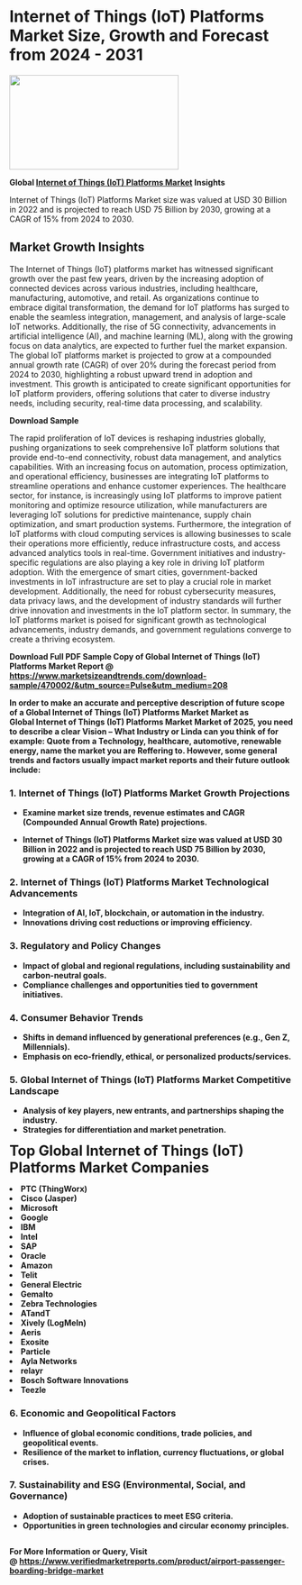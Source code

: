 <H1>Internet of Things (IoT) Platforms Market Size, Growth and Forecast from 2024 - 2031</H1><img class="aligncenter size-medium wp-image-584254" src="https://thirdeyenews.in/wp-content/uploads/2024/09/Global-Market-Research-300x168.jpeg" alt="" width="300" height="168" /><p><strong>Global&nbsp;<a href="https://www.marketsizeandtrends.com/download-sample/470002/&amp;utm_source=Pulse&amp;utm_medium=208">Internet of Things (IoT) Platforms Market</a> Insights</strong></p><p>Internet of Things (IoT) Platforms Market size was valued at USD 30 Billion in 2022 and is projected to reach USD 75 Billion by 2030, growing at a CAGR of 15% from 2024 to 2030.</p><p><h2>Market Growth Insights</h2> <p>The Internet of Things (IoT) platforms market has witnessed significant growth over the past few years, driven by the increasing adoption of connected devices across various industries, including healthcare, manufacturing, automotive, and retail. As organizations continue to embrace digital transformation, the demand for IoT platforms has surged to enable the seamless integration, management, and analysis of large-scale IoT networks. Additionally, the rise of 5G connectivity, advancements in artificial intelligence (AI), and machine learning (ML), along with the growing focus on data analytics, are expected to further fuel the market expansion. The global IoT platforms market is projected to grow at a compounded annual growth rate (CAGR) of over 20% during the forecast period from 2024 to 2030, highlighting a robust upward trend in adoption and investment. This growth is anticipated to create significant opportunities for IoT platform providers, offering solutions that cater to diverse industry needs, including security, real-time data processing, and scalability.</p> <p><strong>Download Sample</strong></p> <p>The rapid proliferation of IoT devices is reshaping industries globally, pushing organizations to seek comprehensive IoT platform solutions that provide end-to-end connectivity, robust data management, and analytics capabilities. With an increasing focus on automation, process optimization, and operational efficiency, businesses are integrating IoT platforms to streamline operations and enhance customer experiences. The healthcare sector, for instance, is increasingly using IoT platforms to improve patient monitoring and optimize resource utilization, while manufacturers are leveraging IoT solutions for predictive maintenance, supply chain optimization, and smart production systems. Furthermore, the integration of IoT platforms with cloud computing services is allowing businesses to scale their operations more efficiently, reduce infrastructure costs, and access advanced analytics tools in real-time. Government initiatives and industry-specific regulations are also playing a key role in driving IoT platform adoption. With the emergence of smart cities, government-backed investments in IoT infrastructure are set to play a crucial role in market development. Additionally, the need for robust cybersecurity measures, data privacy laws, and the development of industry standards will further drive innovation and investments in the IoT platform sector. In summary, the IoT platforms market is poised for significant growth as technological advancements, industry demands, and government regulations converge to create a thriving ecosystem. <p><strong></p><p><span class=""><strong>Download Full PDF Sample Copy of Global Internet of Things (IoT) Platforms Market Report</strong> @ <a href="https://www.marketsizeandtrends.com/download-sample/470002/&amp;utm_source=Pulse&amp;utm_medium=208" target="_blank">https://www.marketsizeandtrends.com/download-sample/470002/&amp;utm_source=Pulse&amp;utm_medium=208</a></span></p><p>In order to make an accurate and perceptive description of future scope of a Global&nbsp;Internet of Things (IoT) Platforms Market Market as Global&nbsp;Internet of Things (IoT) Platforms Market Market of 2025, you need to describe a clear Vision &ndash; What Industry or Linda can you think of for example: Quote from a Technology, healthcare, automotive, renewable energy, name the market you are Reffering to. However, some general trends and factors usually impact market reports and their future outlook include:</p><h3>1.&nbsp;<strong>Internet of Things (IoT) Platforms Market Growth Projections</strong></h3><ul><li>Examine market size trends, revenue estimates and CAGR (Compounded Annual Growth Rate) projections.</li><li><p>Internet of Things (IoT) Platforms Market size was valued at USD 30 Billion in 2022 and is projected to reach USD 75 Billion by 2030, growing at a CAGR of 15% from 2024 to 2030.</p></li></ul><h3>2.&nbsp;<strong>Internet of Things (IoT) Platforms Market Technological Advancements</strong></h3><ul><li>Integration of AI, IoT, blockchain, or automation in the industry.</li><li>Innovations driving cost reductions or improving efficiency.</li></ul><h3>3.&nbsp;<strong>Regulatory and Policy Changes</strong></h3><ul><li>Impact of global and regional regulations, including sustainability and carbon-neutral goals.</li><li>Compliance challenges and opportunities tied to government initiatives.</li></ul><h3>4.&nbsp;<strong>Consumer Behavior Trends</strong></h3><ul><li>Shifts in demand influenced by generational preferences (e.g., Gen Z, Millennials).</li><li>Emphasis on eco-friendly, ethical, or personalized products/services.</li></ul><h3>5.&nbsp;<strong>Global Internet of Things (IoT) Platforms Market Competitive Landscape</strong></h3><ul><li>Analysis of key players, new entrants, and partnerships shaping the industry.</li><li>Strategies for differentiation and market penetration.</li></ul><p data-pm-slice="1 1 []"><span style="color: inherit; font-family: inherit; font-size: 25px;">Top Global Internet of Things (IoT) Platforms Market Companies</span></p><div class="" data-test-id=""><p><li>PTC (ThingWorx)</li><li> Cisco (Jasper)</li><li> Microsoft</li><li> Google</li><li> IBM</li><li> Intel</li><li> SAP</li><li> Oracle</li><li> Amazon</li><li> Telit</li><li> General Electric</li><li> Gemalto</li><li> Zebra Technologies</li><li> ATandT</li><li> Xively (LogMeIn)</li><li> Aeris</li><li> Exosite</li><li> Particle</li><li> Ayla Networks</li><li> relayr</li><li> Bosch Software Innovations</li><li> Teezle</li></p></div><h3>6.&nbsp;<strong>Economic and Geopolitical Factors</strong></h3><ul><li>Influence of global economic conditions, trade policies, and geopolitical events.</li><li>Resilience of the market to inflation, currency fluctuations, or global crises.</li></ul><h3>7.&nbsp;<strong>Sustainability and ESG (Environmental, Social, and Governance)</strong></h3><ul><li>Adoption of sustainable practices to meet ESG criteria.</li><li>Opportunities in green technologies and circular economy principles.</li></ul><h2><strong style="font-size: 14px;">For More Information or Query, Visit @&nbsp;</strong><a style="background-color: #ffffff; font-size: 14px;" href="https://www.marketsizeandtrends.com/report/internet-of-things-iot-platforms-market/" target="_blank">https://www.verifiedmarketreports.com/product/airport-passenger-boarding-bridge-market</a></h2>

